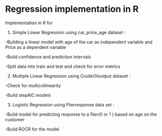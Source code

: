 # Regression implementation in R
Implementation in R for 

1. Simple Linear Regression using car_price_age dataset  : 

-Building a linear model with age of the car as independent variable and Price as a dependent variable

-Build confidence and prediction intervals

-Split data into train and test and check for error metrics

2. Multiple Linear Regression using CrudeOiloutput dataset  : 

-Check for multicollinearity

-Build stepAIC models

3. Logistic Regression using Flierresponse data set  : 

-Build model for predicting response to a flier(0 or 1 ) based on age on the customer

-Build ROCR for the model


